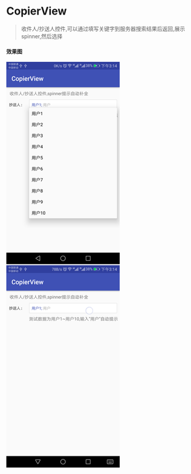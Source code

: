 # CopierView

> 收件人/抄送人控件,可以通过填写关键字到服务器搜索结果后返回,展示spinner,然后选择


#### 效果图
![](/screenshot/1.png)
![](/screenshot/2.png)

